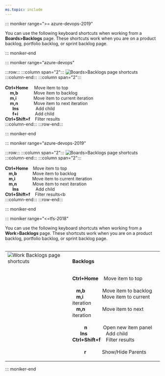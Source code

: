 ```yaml
---
ms.topic: include
---
```



<a id="work-backlog-shortcuts"></a>

::: moniker range=">= azure-devops-2019"

You can use the following keyboard shortcuts when working from a **Boards>Backlogs** page. These shortcuts work when you are on a product backlog, portfolio backlog, or sprint backlog page.  

::: moniker-end

::: moniker range="azure-devops"

:::row:::
   :::column span="2":::
      ![Boards>Backlogs page shortcuts](/azure/devops/media/keyboard-shortcuts/work-backlogs-shortcuts-cloud.png)  
   :::column-end:::
   :::column span="2":::
      <br/><br/>
      **Ctrl+Home**&nbsp;&nbsp;&nbsp;&nbsp;&nbsp;Move item to top  
      &nbsp;&nbsp;&nbsp;&nbsp;**m,b**&nbsp;&nbsp;&nbsp;&nbsp;&nbsp;&nbsp;&nbsp;&nbsp;&nbsp;&nbsp;&nbsp;&nbsp;&nbsp;Move item to backlog  
      &nbsp;&nbsp;&nbsp;&nbsp;**m,i**&nbsp;&nbsp;&nbsp;&nbsp;&nbsp;&nbsp;&nbsp;&nbsp;&nbsp;&nbsp;&nbsp;&nbsp;&nbsp;&nbsp;Move item to current iteration  
      &nbsp;&nbsp;&nbsp;&nbsp;**m,n**&nbsp;&nbsp;&nbsp;&nbsp;&nbsp;&nbsp;&nbsp;&nbsp;&nbsp;&nbsp;&nbsp;&nbsp;&nbsp;Move item to next iteration  
      &nbsp;&nbsp;&nbsp;&nbsp;&nbsp;&nbsp;**Ins**&nbsp;&nbsp;&nbsp;&nbsp;&nbsp;&nbsp;&nbsp;&nbsp;&nbsp;&nbsp;&nbsp;&nbsp;&nbsp;&nbsp;Add child  
      &nbsp;&nbsp;&nbsp;&nbsp;&nbsp;&nbsp;**f+i**&nbsp;&nbsp;&nbsp;&nbsp;&nbsp;&nbsp;&nbsp;&nbsp;&nbsp;&nbsp;&nbsp;&nbsp;&nbsp;&nbsp;Add child  
      **Ctrl+Shift+f**&nbsp;&nbsp;&nbsp;&nbsp;Filter results    
   :::column-end:::
:::row-end:::

::: moniker-end


::: moniker range="azure-devops-2019"

:::row:::
   :::column span="2":::
      ![Boards>Backlogs page shortcuts](/azure/devops/media/keyboard-shortcuts/work-backlogs-shortcuts-S136.png)  
   :::column-end:::
   :::column span="2":::
      <br/><br/>
      **Ctrl+Home**&nbsp;&nbsp;&nbsp;&nbsp;Move item to top  
      &nbsp;&nbsp;&nbsp;**m,b**&nbsp;&nbsp;&nbsp;&nbsp;&nbsp;&nbsp;&nbsp;&nbsp;&nbsp;&nbsp;&nbsp;&nbsp;&nbsp;Move item to backlog  
      &nbsp;&nbsp;&nbsp;**m,i**&nbsp;&nbsp;&nbsp;&nbsp;&nbsp;&nbsp;&nbsp;&nbsp;&nbsp;&nbsp;&nbsp;&nbsp;&nbsp;&nbsp;Move item to current iteration  
      &nbsp;&nbsp;&nbsp;**m,n**&nbsp;&nbsp;&nbsp;&nbsp;&nbsp;&nbsp;&nbsp;&nbsp;&nbsp;&nbsp;&nbsp;&nbsp;&nbsp;Move item to next iteration  
      &nbsp;&nbsp;&nbsp;&nbsp;&nbsp;&nbsp;**Ins**&nbsp;&nbsp;&nbsp;&nbsp;&nbsp;&nbsp;&nbsp;&nbsp;&nbsp;&nbsp;&nbsp;&nbsp;&nbsp;&nbsp;Add child  
      **Ctrl+Shift+f**&nbsp;&nbsp;&nbsp;&nbsp;Filter results<b   
   :::column-end:::
:::row-end:::

::: moniker-end

::: moniker range="<=tfs-2018"

You can use the following keyboard shortcuts when working from a **Work**>**Backlogs** page. These shortcuts work when you are on a product backlog, portfolio backlog, or sprint backlog page.    
<br/>
<table width="70%">
<tbody valign="top">
<tr>
<td>
<img src="/azure/devops/media/keyboard-shortcuts/work-backlogs-shortcuts-S136.png" alt="Work Backlogs page shortcuts"/>
</td>
<td>
<br/><strong>Backlogs</strong><br/><br/>

**Ctrl+Home**&nbsp;&nbsp;&nbsp;&nbsp;Move item to top<br/>
<br/>
&nbsp;&nbsp;&nbsp;**m,b**&nbsp;&nbsp;&nbsp;&nbsp;&nbsp;&nbsp;&nbsp;&nbsp;&nbsp;&nbsp;&nbsp;&nbsp;&nbsp;Move item to backlog<br/>
&nbsp;&nbsp;&nbsp;**m,i**&nbsp;&nbsp;&nbsp;&nbsp;&nbsp;&nbsp;&nbsp;&nbsp;&nbsp;&nbsp;&nbsp;&nbsp;&nbsp;&nbsp;Move item to current iteration<br/>
&nbsp;&nbsp;&nbsp;**m,n**&nbsp;&nbsp;&nbsp;&nbsp;&nbsp;&nbsp;&nbsp;&nbsp;&nbsp;&nbsp;&nbsp;&nbsp;&nbsp;Move item to next iteration<br/>
<br/>
&nbsp;&nbsp;&nbsp;&nbsp;&nbsp;&nbsp;&nbsp;&nbsp;&nbsp;**n**&nbsp;&nbsp;&nbsp;&nbsp;&nbsp;&nbsp;&nbsp;&nbsp;&nbsp;&nbsp;&nbsp;&nbsp;Open new item panel<br/>
&nbsp;&nbsp;&nbsp;&nbsp;&nbsp;&nbsp;**Ins**&nbsp;&nbsp;&nbsp;&nbsp;&nbsp;&nbsp;&nbsp;&nbsp;&nbsp;&nbsp;&nbsp;&nbsp;&nbsp;&nbsp;Add child<br/>
**Ctrl+Shift+f**&nbsp;&nbsp;&nbsp;&nbsp;Filter results<br/>  
&nbsp;&nbsp;&nbsp;&nbsp;&nbsp;&nbsp;&nbsp;&nbsp;&nbsp;**r**&nbsp;&nbsp;&nbsp;&nbsp;&nbsp;&nbsp;&nbsp;&nbsp;&nbsp;&nbsp;&nbsp;&nbsp;Show/Hide Parents  <br/>
</td>
</tr>
</tbody>
</table>

::: moniker-end